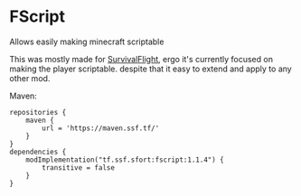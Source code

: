 # FScript

Allows easily making minecraft scriptable

This was mostly made for [SurvivalFlight](https://github.com/sfort/MC-SurvivalFlight),
ergo it's currently focused on making the player scriptable.
despite that it easy to extend and apply to any other mod.

Maven:
```
repositories {
	maven {
		url = 'https://maven.ssf.tf/'
	}
}
dependencies {
	modImplementation("tf.ssf.sfort:fscript:1.1.4") {
		transitive = false
	}
}
```

